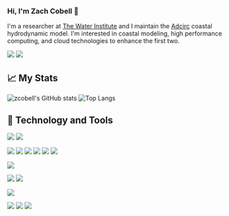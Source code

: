 ### Hi, I'm Zach Cobell 👋
I'm a researcher at [The Water Institute](http://www.thewaterinstitute.org) and I maintain the [Adcirc](http://adcirc.org) coastal hydrodynamic model. I'm interested in coastal modeling, high performance computing, and cloud technologies to enhance the first two.

[![](https://img.shields.io/badge/LinkedIn-Zach%20Cobell-informational?style=flat&logo=linkedin&logoColor=white&color=0A66C2)](https://www.linkedin.com/in/zach-cobell-805694106/)
[![](https://img.shields.io/badge/ORCiD-Zach%20Cobell-informational?style=flat&logo=orcid&logoColor=white&color=0A66C2)](https://orcid.org/0000-0002-6645-8570)

## 📈 My Stats
![zcobell's GitHub stats](https://github-readme-stats.vercel.app/api?username=zcobell&show_icons=true&theme=dark&hide_border=true)
![Top Langs](https://github-readme-stats.vercel.app/api/top-langs/?username=zcobell&layout=compact&theme=dark&hide_border=true)

## 🔧 Technology and Tools
![](https://img.shields.io/badge/OS-Linux-informational?style=flat&logo=linux&logoColor=white&color=1900E7)
![](https://img.shields.io/badge/OS-Mac-informational?style=flat&logo=apple&logoColor=white&color=1900E7)

![](https://img.shields.io/badge/Code-C%2B%2B-informational?style=flat&logo=c%2B%2B&logoColor=white&color=2bbc8a)
![](https://img.shields.io/badge/Code-Fortran-informational?style=flat&Color=white&color=2bbc8a)
![](https://img.shields.io/badge/Code-Python-informational?style=flat&logo=python&logoColor=white&color=2bbc8a)
![](https://img.shields.io/badge/Code-Qt-informational?style=flat&logo=qt&logoColor=white&color=2bbc8a)
![](https://img.shields.io/badge/Code-MPI-informational?style=flat&logoColor=white&color=2bbc8a)
![](https://img.shields.io/badge/Code-OpenMP-informational?style=flat&logoColor=white&color=2bbc8a)

![](https://img.shields.io/badge/Build-CMake-informational?style=flat&logo=cmake&logoColor=white&color=7F00F6)

![](https://img.shields.io/badge/Shell-Bash-informational?style=flat&logo=gnu-bash&logoColor=white&color=00B7F6)
![](https://img.shields.io/badge/Shell-zsh-informational?style=flat&logo=windows-terminal&logoColor=white&color=00B7F6)

![](https://img.shields.io/badge/Cloud-AWS-informational?style=flat&logo=amazon-aws&logoColor=white&color=FF9900)

![](https://img.shields.io/badge/Editor-vim-informational?style=flat&logo=vim&logoColor=white&color=F60000)
![](https://img.shields.io/badge/Editor-CLion-informational?style=flat&logo=clion&logoColor=white&color=F60000)
![](https://img.shields.io/badge/Editor-PyCharm-informational?style=flat&logo=pycharm&logoColor=white&color=F60000)
